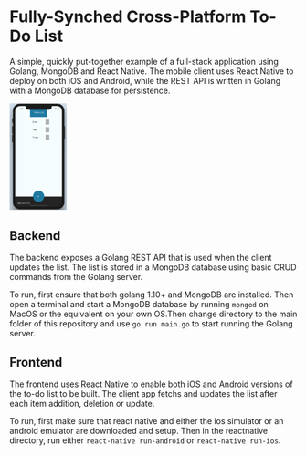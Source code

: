 # Fully-Synched Cross-Platform To-Do List

A simple, quickly put-together example of a full-stack application using Golang, MongoDB and React Native. The mobile client uses React Native to deploy on both iOS and Android, while the REST API is written in Golang with a MongoDB database for persistence. 

<img src="img/todolist-img.png" width="100">

## Backend

The backend exposes a Golang REST API that is used when the client updates the list. The list is stored in a MongoDB database using basic CRUD commands from the Golang server. 

To run, first ensure that both golang 1.10+ and MongoDB are installed. Then open a terminal and start a MongoDB database by running `mongod` on MacOS or the equivalent on your own OS.Then change directory to the main folder of this repository and use `go run main.go` to start running the Golang server. 


## Frontend

The frontend uses React Native to enable both iOS and Android versions of the to-do list to be built. The client app fetchs and updates the list after each item addition, deletion or update.

To run, first make sure that react native and either the ios simulator or an android emulator are downloaded and setup. Then in the reactnative directory, run either `react-native run-android` or `react-native run-ios`.


